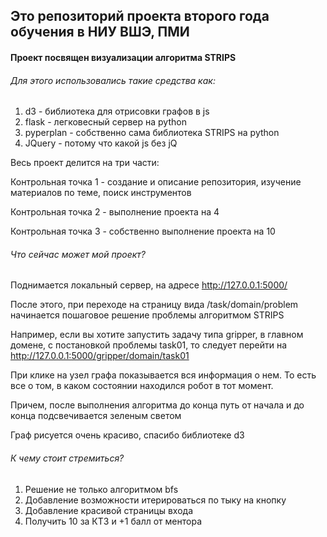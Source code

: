 ## Это репозиторий проекта второго года обучения в НИУ ВШЭ, ПМИ
 
 
#### Проект посвящен визуализации алгоритма STRIPS 


###### Для этого использовались такие средства как:

1. d3 - библиотека для отрисовки графов в js
2. flask - легковесный сервер на python
3. pyperplan - собственно сама библиотека STRIPS на python
4. JQuery - потому что какой js без jQ



Весь проект делится на три части:

Контрольная точка 1 - создание и описание репозитория, изучение материалов по теме, поиск инструментов


Контрольная точка 2 - выполнение проекта на 4


Контрольная точка 3 - собственно выполнение проекта на 10



###### Что сейчас может мой проект?

Поднимается локальный сервер, на адресе http://127.0.0.1:5000/

После этого, при переходе на страницу вида /task/domain/problem начинается пошаговое решение проблемы алгоритмом STRIPS

Например, если вы хотите запустить задачу типа gripper, в главном домене, с постановкой проблемы task01, то следует перейти на http://127.0.0.1:5000/gripper/domain/task01

При клике на узел графа показывается вся информация о нем. То есть все о том, в каком состоянии находился робот в тот момент.

Причем, после выполнения алгоритма до конца путь от начала и до конца подсвечивается зеленым светом

Граф рисуется очень красиво, спасибо библиотеке d3


###### К чему стоит стремиться?

1. Решение не только алгоритмом bfs
2. Добавление возможности итерироваться по тыку на кнопку
3. Добавление красивой страницы входа
4. Получить 10 за КТ3 и +1 балл от ментора
